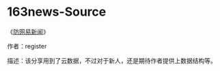 # 163news-Source

《[防网易新闻](http://community.apicloud.com/bbs/forum.php?mod=viewthread&tid=1214&extra=page%3D1)》

作者：register

描述：该分享用到了云数据，不过对于新人，还是期待作者提供上数据结构等。
